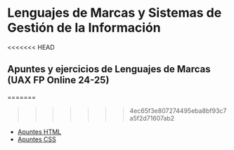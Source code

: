 # Lenguajes de Marcas y Sistemas de Gestión de la Información

<<<<<<< HEAD
## Apuntes y ejercicios de Lenguajes de Marcas (UAX FP Online 24-25)

=======
>>>>>>> 4ec65f3e807274495eba8bf93c7a5f2d71607ab2
- [Apuntes HTML](Apuntes_HTML.md)
- [Apuntes CSS](Apuntes_CSS.md)
